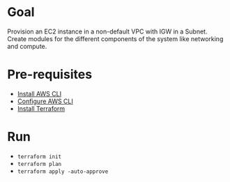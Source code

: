 # Goal
Provision an EC2 instance in a non-default VPC with IGW in a Subnet. Create modules for the different components of the system like networking and compute.

# Pre-requisites
- [Install AWS CLI](https://docs.aws.amazon.com/cli/latest/userguide/getting-started-install.html])
- [Configure AWS CLI](https://docs.aws.amazon.com/cli/latest/userguide/cli-configure-files.html#cli-configure-files-using-profiles)
- [Install Terraform](https://developer.hashicorp.com/terraform/tutorials/aws-get-started/install-cli)

# Run
- `terraform init`
- `terraform plan`
- `terraform apply -auto-approve`